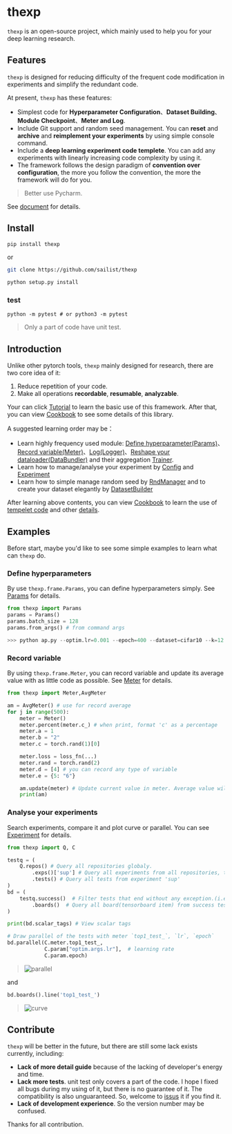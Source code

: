 # thexp

`thexp` is an open-source project, which mainly used to help you for your deep learning research. 


## Features

`thexp` is designed for reducing difficulty of the frequent code modification in experiments and simplify the redundant code.

At present, `thexp` has these features:

 - Simplest code for **Hyperparameter Configuration**、**Dataset Building**、**Module Checkpoint**、**Meter and Log**.
 - Include Git support and random seed management. You can **reset** and **archive** and **reimplement your experiments** by using simple console command.
 - Include a **deep learning experiment code templete**. You can add any experiments with linearly increasing code complexity by using it.
 - The framework follows the design paradigm of **convention over configuration**, the more you follow the convention, the more the framework will do for you.

> Better use Pycharm.

See [document](https://sailist.github.io/thexp/) for details. 


## Install
```bash
pip install thexp
```

or 

```bash
git clone https://github.com/sailist/thexp

python setup.py install
```

### test

```
python -m pytest # or python3 -m pytest
```

> Only a part of code have unit test.


## Introduction

Unlike other pytorch tools, `thexp` mainly designed for research, there are two core idea of it:

1. Reduce repetition of your code.
2. Make all operations **recordable**, **resumable**, **analyzable**.


Your can click [Tutorial](https://sailist.github.io/thexp/tutorial/) to learn the basic use of this framework. After that, you can view [Cookbook](https://sailist.github.io/thexp/cookbook/) to see some details of this library.

A suggested learning order may be：

 - Learn highly frequency used module: [Define hyperparameter(Params)](https://sailist.github.io/thexp/params)、[Record variable(Meter)](https://sailist.github.io/thexp/meter)、[Log(Logger)](/thexp/logger)、[Reshape your dataloader(DataBundler)](https://sailist.github.io/thexp/bundler) and their aggregation [Trainer](https://sailist.github.io/thexp/trainer).
 - Learn how to manage/analyse your experiment by [Config](https://sailist.github.io/thexp/exp) and [Experiment](https://sailist.github.io/thexp/exp)
 - Learn how to simple manage random seed by [RndManager](https://sailist.github.io/thexp/rnd) and to create your dataset elegantly by [DatasetBuilder](https://sailist.github.io/thexp/builder)

After learning above contents, you can view [Cookbook](https://sailist.github.io/thexp/cookbook/) to learn the use of [tempelet code](https://sailist.github.io/thexp/structure) and other [details](https://sailist.github.io/thexp/details).

## Examples

Before start, maybe you'd like to see some simple examples to learn what can `thexp` do.

### Define hyperparameters
By use `thexp.frame.Params`, you can define hyperparameters simply. See [Params](https://sailist.github.io/thexp/params) for details.
```python 
from thexp import Params
params = Params()
params.batch_size = 128
params.from_args() # from command args

>>> python ap.py --optim.lr=0.001 --epoch=400 --dataset=cifar10 --k=12
```
### Record variable

By using `thexp.frame.Meter`, you can record variable and update its average value with as little code as possible. See [Meter](https://sailist.github.io/thexp/meter) for details.

```python
from thexp import Meter,AvgMeter

am = AvgMeter() # use for record average
for j in range(500):
    meter = Meter()
    meter.percent(meter.c_) # when print, format 'c' as a percentage
    meter.a = 1
    meter.b = "2"
    meter.c = torch.rand(1)[0]

    meter.loss = loss_fn(...)
    meter.rand = torch.rand(2)
    meter.d = [4] # you can record any type of variable
    meter.e = {5: "6"}

    am.update(meter) # Update current value in meter. Average value will be calculated automatic by declaration and the type of the variable.
    print(am)
```

### Analyse your experiments

Search experiments, compare it and plot curve or parallel. You can see [Experiment](https://sailist.github.io/thexp/exp) for details.

```python
from thexp import Q, C

testq = (
    Q.repos() # Query all repositories globaly.
        .exps()['sup'] # Query all experiments from all repositories, then search experiments by name 'sup'
        .tests() # Query all tests from experiment 'sup'
)
bd = (
    testq.success()  # Filter tests that end without any exception.(i.e. success)
        .boards()  # Query all board(tensorboard item) from success tests.
)

print(bd.scalar_tags) # View scalar tags

# Draw parallel of the tests with meter `top1_test_`, `lr`, `epoch`
bd.parallel(C.meter.top1_test_,
            C.param["optim.args.lr"],  # learning rate
            C.param.epoch)
```
> <img :src="$withBase('/img/query_parallel.png')" alt="parallel">

and 

```python
bd.boards().line('top1_test_')
```
> <img :src="$withBase('/img/query_line.png')" alt="curve">

## Contribute

`thexp` will be better in the future, but there are still some lack exists currently, including:

 - **Lack of more detail guide** because of the lacking of developer's energy and time.
 - **Lack more tests**. unit test only covers a part of the code. I hope I fixed all bugs during my using of it, but there is no guarantee of it. The compatibility is also unguaranteed. So, welcome to [issus](https://github.com/sailist/thexp/issues) it if you find it.
 - **Lack of development experience**. So the version number may be confused.

Thanks for all contribution.